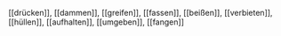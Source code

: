 [[drücken]], [[dammen]], [[greifen]], [[fassen]], [[beißen]], [[verbieten]], [[hüllen]], [[aufhalten]], [[umgeben]], [[fangen]]